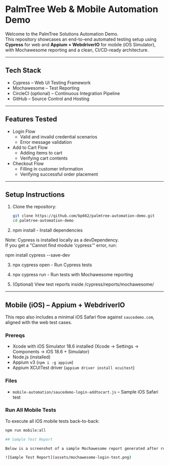 # PalmTree Web & Mobile Automation Demo

Welcome to the PalmTree Solutions Automation Demo.  
This repository showcases an end-to-end automated testing setup using **Cypress** for web and **Appium + WebdriverIO** for mobile (iOS Simulator), with Mochawesome reporting and a clean, CI/CD-ready architecture.

---

## Tech Stack

- Cypress – Web UI Testing Framework
- Mochawesome – Test Reporting
- CircleCI (optional) – Continuous Integration Pipeline
- GitHub – Source Control and Hosting

---

## Features Tested

- Login Flow
  - Valid and invalid credential scenarios
  - Error message validation
- Add to Cart Flow
  - Adding items to cart
  - Verifying cart contents
- Checkout Flow
  - Filling in customer information
  - Verifying successful order placement

---

## Setup Instructions

1. Clone the repository:

   ```bash
   git clone https://github.com/bp662/palmtree-automation-demo.git
   cd palmtree-automation-demo

2. npm install - Install dependencies

Note: Cypress is installed locally as a devDependency.  
If you get a "Cannot find module 'cypress'" error, run:

npm install cypress --save-dev

3. npx cypress open - Run Cypress tests

4. npx cypress run - Run tests with Mochawesome reporting

5.	(Optional) View test reports inside /cypress/reports/mochawesome/

---

## Mobile (iOS) – Appium + WebdriverIO

This repo also includes a minimal iOS Safari flow against `saucedemo.com`, aligned with the web test cases.

### Prereqs
- Xcode with iOS Simulator 18.6 installed (Xcode → Settings → Components → iOS 18.6 + Simulator)
- Node.js (installed)
- Appium v3 (`npm i -g appium`)
- Appium XCUITest driver (`appium driver install xcuitest`)

### Files
- `mobile-automation/saucedemo-login-addtocart.js` – Sample iOS Safari test

### Run All Mobile Tests

To execute all iOS mobile tests back-to-back:

```bash
npm run mobile:all

## Sample Test Report

Below is a screenshot of a sample Mochawesome report generated after running the Cypress tests:

![Sample Test Report](assets/mochawesome-login-test.png)